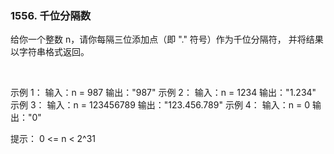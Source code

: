 ### 1556. 千位分隔数

给你一个整数 n，请你每隔三位添加点（即 "." 符号）作为千位分隔符，
并将结果以字符串格式返回。

 

示例 1：
输入：n = 987
输出："987"
示例 2：
输入：n = 1234
输出："1.234"
示例 3：
输入：n = 123456789
输出："123.456.789"
示例 4：
输入：n = 0
输出："0"
 

提示：
0 <= n < 2^31
